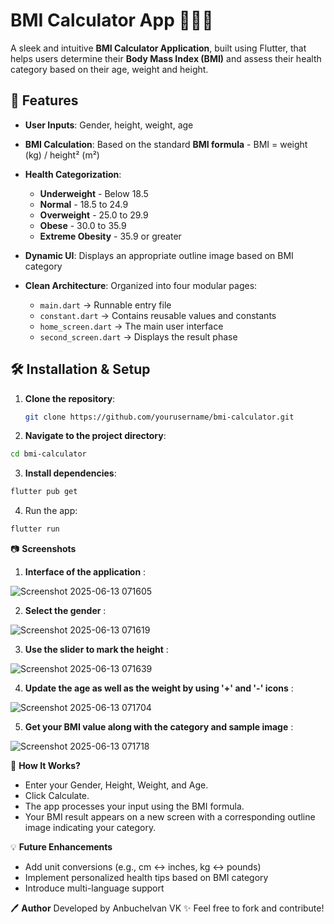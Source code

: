 # BMI Calculator App 🏋️‍♂️📱

A sleek and intuitive **BMI Calculator Application**, built using Flutter, that helps users determine their **Body Mass Index (BMI)** and assess their health category based on their age, weight and height.

## 📌 Features
- **User Inputs**: Gender, height, weight, age
- **BMI Calculation**: Based on the standard **BMI formula** - BMI = weight (kg) / height² (m²)
- **Health Categorization**:
  - **Underweight** - Below 18.5
  - **Normal** - 18.5 to 24.9
  - **Overweight** - 25.0 to 29.9
  - **Obese** - 30.0 to 35.9
  - **Extreme Obesity** - 35.9 or greater
    
- **Dynamic UI**: Displays an appropriate outline image based on BMI category
- **Clean Architecture**: Organized into four modular pages:
  - `main.dart` → Runnable entry file
  - `constant.dart` → Contains reusable values and constants
  - `home_screen.dart` → The main user interface
  - `second_screen.dart` → Displays the result phase

## 🛠 Installation & Setup
1. **Clone the repository**:
   ```sh
   git clone https://github.com/yourusername/bmi-calculator.git

2. **Navigate to the project directory**:
 ```sh
cd bmi-calculator
```

3. **Install dependencies**:
```sh
flutter pub get
```

4. Run the app:
```sh
flutter run
```

📷 **Screenshots**

1. **Interface of the application** :

![Screenshot 2025-06-13 071605](https://github.com/user-attachments/assets/03caadb7-6c9a-4692-ba89-92ad0a15818b)


2. **Select the gender** :

![Screenshot 2025-06-13 071619](https://github.com/user-attachments/assets/0ace991d-2583-4b5d-9c21-1a5e26ea3717)


3. **Use the slider to mark the height** :

![Screenshot 2025-06-13 071639](https://github.com/user-attachments/assets/2d79697e-07f0-426b-ac10-dac422c3e0d7)


4. **Update the age as well as the weight by using '+' and '-' icons** :

![Screenshot 2025-06-13 071704](https://github.com/user-attachments/assets/b44baaf1-bc59-419e-b36d-efaa053d4745)


5. **Get your BMI value along with the category and sample image** :

![Screenshot 2025-06-13 071718](https://github.com/user-attachments/assets/1c3123f7-ce4a-49ad-8bb2-d770ce196db6)



🎯 **How It Works?**
- Enter your Gender, Height, Weight, and Age.
- Click Calculate.
- The app processes your input using the BMI formula.
- Your BMI result appears on a new screen with a corresponding outline image indicating your category.
  
💡 **Future Enhancements**
- Add unit conversions (e.g., cm ↔ inches, kg ↔ pounds)
- Implement personalized health tips based on BMI category
- Introduce multi-language support
  
🖊 **Author**
Developed by Anbuchelvan VK
✨ Feel free to fork and contribute!

